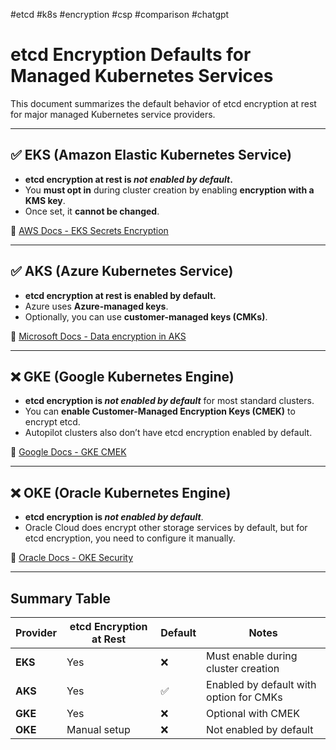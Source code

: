 #etcd #k8s #encryption #csp #comparison #chatgpt
# etcd Encryption Defaults for Managed Kubernetes Services

This document summarizes the default behavior of etcd encryption at rest for major managed Kubernetes service providers.

---

## ✅ EKS (Amazon Elastic Kubernetes Service)

- **etcd encryption at rest is _not enabled by default_.**
- You **must opt in** during cluster creation by enabling **encryption with a KMS key**.
- Once set, it **cannot be changed**.

📌 [AWS Docs - EKS Secrets Encryption](https://docs.aws.amazon.com/eks/latest/userguide/encrypt-secrets.html)

---

## ✅ AKS (Azure Kubernetes Service)

- **etcd encryption at rest is enabled by default.**
- Azure uses **Azure-managed keys**.
- Optionally, you can use **customer-managed keys (CMKs)**.

📌 [Microsoft Docs - Data encryption in AKS](https://learn.microsoft.com/en-us/azure/aks/security-baseline#5-data-protection)

---

## ❌ GKE (Google Kubernetes Engine)

- **etcd encryption is _not enabled by default_** for most standard clusters.
- You can **enable Customer-Managed Encryption Keys (CMEK)** to encrypt etcd.
- Autopilot clusters also don’t have etcd encryption enabled by default.

📌 [Google Docs - GKE CMEK](https://cloud.google.com/kubernetes-engine/docs/how-to/customer-managed-encryption)

---

## ❌ OKE (Oracle Kubernetes Engine)

- **etcd encryption is _not enabled by default_**.
- Oracle Cloud does encrypt other storage services by default, but for etcd encryption, you need to configure it manually.

📌 [Oracle Docs - OKE Security](https://docs.oracle.com/en-us/iaas/Content/ContEng/Tasks/contengsettingupcsi.htm)

---

## Summary Table

| Provider | etcd Encryption at Rest | Default | Notes |
|----------|-------------------------|---------|-------|
| **EKS**  | Yes                     | ❌       | Must enable during cluster creation |
| **AKS**  | Yes                     | ✅       | Enabled by default with option for CMKs |
| **GKE**  | Yes                     | ❌       | Optional with CMEK |
| **OKE**  | Manual setup            | ❌       | Not enabled by default |

